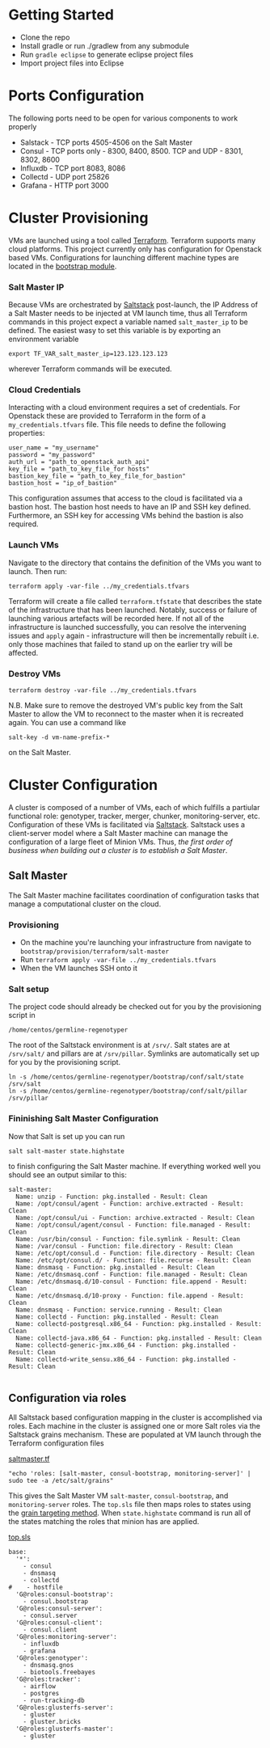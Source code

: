 # Getting Started
- Clone the repo
- Install gradle or run ./gradlew from any submodule
- Run ```gradle eclipse``` to generate eclipse project files
- Import project files into Eclipse


# Ports Configuration
The following ports need to be open for various components to work properly
- Salstack - TCP ports 4505-4506 on the Salt Master
- Consul - TCP ports only - 8300, 8400, 8500. TCP and UDP - 8301, 8302, 8600
- Influxdb - TCP port 8083, 8086
- Collectd - UDP port 25826
- Grafana - HTTP port 3000


# Cluster Provisioning
VMs are launched using a tool called [Terraform](https://github.com/hashicorp/terraform). Terraform supports many cloud platforms. This project currently only has configuration for Openstack based VMs. Configurations for launching different machine types are located in the [bootstrap module](bootstrap/provision/terraform/). 

### Salt Master IP
Because VMs are orchestrated by [Saltstack](https://github.com/saltstack/salt) post-launch, the IP Address of a Salt Master needs to be injected at VM launch time, thus all Terraform commands in this project expect a variable named `salt_master_ip` to be defined. The easiest wasy to set this variable is by exporting an environment variable 

```export TF_VAR_salt_master_ip=123.123.123.123```

wherever Terraform commands will be executed.

### Cloud Credentials
Interacting with a cloud environment requires a set of credentials. For Openstack these are provided to Terraform in the form of a `my_credentials.tfvars` file. This file needs to define the following properties:

```
user_name = "my_username"
password = "my_password"
auth_url = "path_to_openstack_auth_api"
key_file = "path_to_key_file_for hosts"
bastion_key_file = "path_to_key_file_for_bastion"
bastion_host = "ip_of_bastion"
```

This configuration assumes that access to the cloud is facilitated via a bastion host. The bastion host needs to have an IP and SSH key defined. Furthermore, an SSH key for accessing VMs behind the bastion is also required.

### Launch VMs
Navigate to the directory that contains the definition of the VMs you want to launch. Then run:

```terraform apply -var-file ../my_credentials.tfvars```

Terraform will create a file called `terraform.tfstate` that describes the state of the infrastructure that has been launched. Notably, success or failure of launching various artefacts will be recorded here. If not all of the infrastructure is launched successfully, you can resolve the intervening issues and `apply` again - infrastructure will then be incrementally rebuilt i.e. only those machines that failed to stand up on the earlier try will be affected.

### Destroy VMs

```terraform destroy -var-file ../my_credentials.tfvars```

N.B. Make sure to remove the destroyed VM's public key from the Salt Master to allow the VM to reconnect to the master when it is recreated again. You can use a command like

```salt-key -d vm-name-prefix-*```

on the Salt Master.

# Cluster Configuration

A cluster is composed of a number of VMs, each of which fulfills a partiular functional role: genotyper, tracker, merger, chunker, monitoring-server, etc. Configuration of these VMs is facilitated via [Saltstack](https://github.com/saltstack/salt). Saltstack uses a client-server model where a Salt Master machine can manage the configuration of a large fleet of Minion VMs. Thus, *the first order of business when building out a cluster is to establish a Salt Master*.

## Salt Master
The Salt Master machine facilitates coordination of configuration tasks that manage a computational cluster on the cloud.

### Provisioning
* On the machine you're launching your infrastructure from navigate to `bootstrap/provision/terraform/salt-master`
* Run ```terraform apply -var-file ../my_credentials.tfvars```
* When the VM launches SSH onto it
 
### Salt setup
The project code should already be checked out for you by the provisioning script in 

``` /home/centos/germline-regenotyper ```

The root of the Saltstack environment is at `/srv/`. Salt states are at `/srv/salt/` and pillars are at `/srv/pillar`. Symlinks are automatically set up for you by the provisioning script.

```
ln -s /home/centos/germline-regenotyper/bootstrap/conf/salt/state /srv/salt
ln -s /home/centos/germline-regenotyper/bootstrap/conf/salt/pillar /srv/pillar
```

### Fininishing Salt Master Configuration
Now that Salt is set up you can run

```salt salt-master state.highstate```

to finish configuring the Salt Master machine. If everything worked well you should see an output similar to this:

```
salt-master:
  Name: unzip - Function: pkg.installed - Result: Clean
  Name: /opt/consul/agent - Function: archive.extracted - Result: Clean
  Name: /opt/consul/ui - Function: archive.extracted - Result: Clean
  Name: /opt/consul/agent/consul - Function: file.managed - Result: Clean
  Name: /usr/bin/consul - Function: file.symlink - Result: Clean
  Name: /var/consul - Function: file.directory - Result: Clean
  Name: /etc/opt/consul.d - Function: file.directory - Result: Clean
  Name: /etc/opt/consul.d/ - Function: file.recurse - Result: Clean
  Name: dnsmasq - Function: pkg.installed - Result: Clean
  Name: /etc/dnsmasq.conf - Function: file.managed - Result: Clean
  Name: /etc/dnsmasq.d/10-consul - Function: file.append - Result: Clean
  Name: /etc/dnsmasq.d/10-proxy - Function: file.append - Result: Clean
  Name: dnsmasq - Function: service.running - Result: Clean
  Name: collectd - Function: pkg.installed - Result: Clean
  Name: collectd-postgresql.x86_64 - Function: pkg.installed - Result: Clean
  Name: collectd-java.x86_64 - Function: pkg.installed - Result: Clean
  Name: collectd-generic-jmx.x86_64 - Function: pkg.installed - Result: Clean
  Name: collectd-write_sensu.x86_64 - Function: pkg.installed - Result: Clean
 
``` 

## Configuration via roles
All Saltstack based configuration mapping in the cluster is accomplished via roles. Each machine in the cluster is assigned one or more Salt roles via the Saltstack grains mechanism. These are populated at VM launch through the Terraform configuration files

[saltmaster.tf](bootstrap/conf/provision/terraform/salt-master/saltmaster.tf)
```
"echo 'roles: [salt-master, consul-bootstrap, monitoring-server]' | sudo tee -a /etc/salt/grains"
```

This gives the Salt Master VM `salt-master`, `consul-bootstrap`, and `monitoring-server` roles. The `top.sls` file then maps roles to states using the [grain targeting method](https://docs.saltstack.com/en/develop/topics/targeting/index.html). When `state.highstate` command is run all of the states matching the roles that minion has are applied. 

[top.sls](bootstrap/conf/salt/state/top.sls)

```
base:
  '*':
    - consul
    - dnsmasq
    - collectd
#    - hostfile
  'G@roles:consul-bootstrap':
    - consul.bootstrap
  'G@roles:consul-server':
    - consul.server
  'G@roles:consul-client':
    - consul.client
  'G@roles:monitoring-server':
    - influxdb
    - grafana 
  'G@roles:genotyper':
    - dnsmasq.gnos
    - biotools.freebayes
  'G@roles:tracker':
    - airflow
    - postgres
    - run-tracking-db
  'G@roles:glusterfs-server':
    - gluster
    - gluster.bricks
  'G@roles:glusterfs-master':
    - gluster
```



